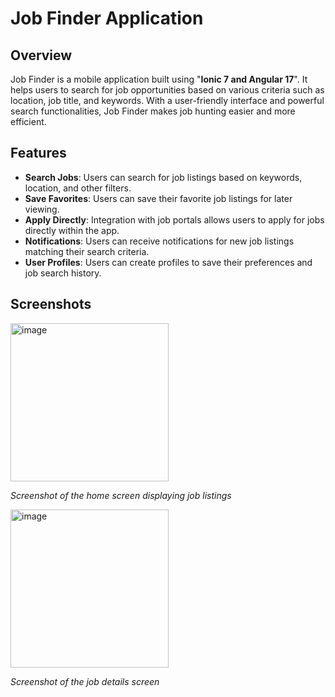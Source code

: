 # Job Finder Application

## Overview

Job Finder is a mobile application built using "**Ionic 7 and Angular 17**". It helps users to search for job opportunities based on various criteria such as location, job title, and keywords. With a user-friendly interface and powerful search functionalities, Job Finder makes job hunting easier and more efficient.

## Features

- **Search Jobs**: Users can search for job listings based on keywords, location, and other filters.
- **Save Favorites**: Users can save their favorite job listings for later viewing.
- **Apply Directly**: Integration with job portals allows users to apply for jobs directly within the app.
- **Notifications**: Users can receive notifications for new job listings matching their search criteria.
- **User Profiles**: Users can create profiles to save their preferences and job search history.

## Screenshots

<img width="253" alt="image" src="https://github.com/PavithPriyadharsan/Ionic-Angular-app/assets/146210938/84869450-e544-48f3-b71b-fb5ae8450bda">

*Screenshot of the home screen displaying job listings*

<img width="253" alt="image" src="https://github.com/PavithPriyadharsan/Ionic-Angular-app/assets/146210938/29079306-3429-4c77-b60c-3696ac2d210e">

*Screenshot of the job details screen*

